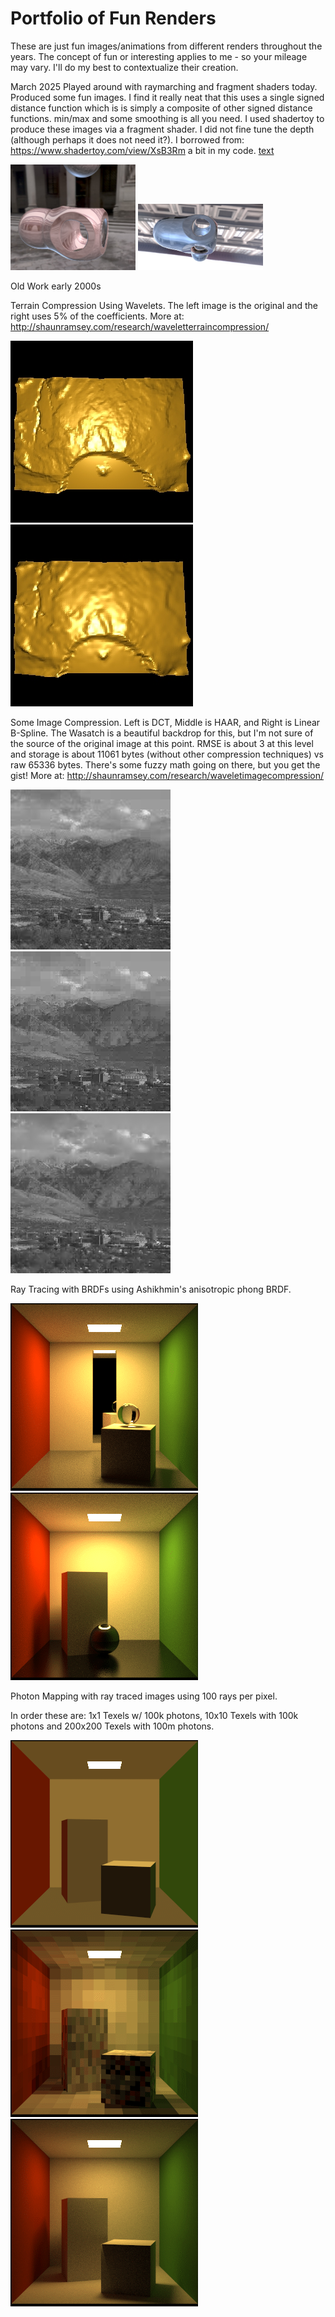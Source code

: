 # Portfolio of Fun Renders

These are just fun images/animations from different renders throughout the years. The concept of fun or interesting applies to me - so your mileage may vary. I'll do my best to contextualize their creation.

March 2025
 Played around with raymarching and fragment shaders today. Produced some fun images. I find it really neat that this uses a single signed distance function which is is simply a composite of other signed distance functions. min/max and some smoothing is all you need. I used shadertoy to produce these images via a fragment shader. I did not fine tune the depth (although perhaps it does not need it?). I borrowed from: https://www.shadertoy.com/view/XsB3Rm a bit in my code. [text](raymarch/raymarchshader.frag)


<img src="raymarch/raymarchimage.png" width="200"> <img src="raymarch/raymarchimage2.png" width="200">




Old Work early 2000s

Terrain Compression Using Wavelets. The left image is the original and the right uses 5% of the coefficients. More at: http://shaunramsey.com/research/waveletterraincompression/

<img src="wavelets/orig.jpg"> <img src="wavelets/cubic5.jpg">

Some Image Compression. Left is DCT, Middle is HAAR, and Right is Linear B-Spline. The Wasatch is a beautiful backdrop for this, but I'm not sure of the source of the original image at this point. RMSE is about 3 at this level and storage is about 11061 bytes (without other compression techniques) vs raw 65336 bytes. There's some fuzzy math going on there, but you get the gist! More at: http://shaunramsey.com/research/waveletimagecompression/

<img src="wavelets/dct5.jpg"> <img src="wavelets/haar5.jpg"> <img src="wavelets/lbs5.jpg">


Ray Tracing with BRDFs using Ashikhmin's anisotropic phong BRDF. 

<img src="brdf/brdf1.gif"> <img src="brdf/brdf2.gif">


Photon Mapping with ray traced images using 100 rays per pixel.

In order these are: 1x1 Texels w/ 100k photons, 10x10 Texels with 100k photons and 200x200 Texels with 100m photons.

<img src="photonmapping/1.gif"> <img src="photonmapping/2.gif"> <img src="photonmapping/10m.gif">


